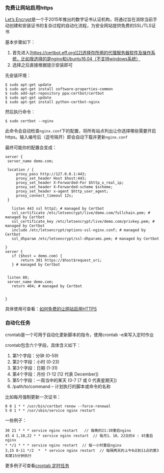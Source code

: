 ### 免费让网站启用https

[Let’s Encrypt][1]是一个于2015年推出的数字证书认证机构，将通过旨在消除当前手动创建和安装证书的复杂过程的自动化流程，为安全网站提供免费的SSL/TLS证书

基本步骤如下：

 1. 首先进入[https://certbot.eff.org][2]选择你所用的代理服务器软件及操作系统，比如我选择的是nginx和Ubuntu16.04（不支持windows系统）
 2.  选择之后直接根据提示安装即可
 
 先安装环境：
 
```
$ sudo apt-get update
$ sudo apt-get install software-properties-common
$ sudo add-apt-repository ppa:certbot/certbot
$ sudo apt-get update
$ sudo apt-get install python-certbot-nginx
```
 然后执行命令：
 
 ```shell
 $ sudo certbot --nginx
 ```
 此命令会自动检查`nginx.conf`下的配置，将所有站点列出让你选择哪些需要开启https。输入编号后（逗号隔开）即会自动下载并更新`nginx.conf`
 
 最终可能你的配置会变成：
 
 ```shell
server {
  server_name demo.com;

  location / {
      proxy_pass http://127.0.0.1:443;
      proxy_set_header Host $host:443;
      proxy_set_header X-Forwarded-For $http_x_real_ip;
      proxy_set_header X-Forwarded-scheme $scheme;
      proxy_set_header x-agent $http_user_agent;
      proxy_connect_timeout 12s;
  }

    listen 443 ssl http2; # managed by Certbot
    ssl_certificate /etc/letsencrypt/live/demo.com/fullchain.pem; # managed by Certbot
    ssl_certificate_key /etc/letsencrypt/live/demo.com/privkey.pem; # managed by Certbot
    include /etc/letsencrypt/options-ssl-nginx.conf; # managed by Certbot
    ssl_dhparam /etc/letsencrypt/ssl-dhparams.pem; # managed by Certbot

}
server {
    if ($host = demo.com) {
        return 301 https://$host$request_uri;
    } # managed by Certbot


  listen 80;
  server_name demo.com;
    return 404; # managed by Certbot


}
```

具体使用可查看：[如何免费的让网站启用HTTPS][3]


### 自动化任务

crontab是一个可用于自动化更新脚本的指令，使用crontab -e来写入定时作业

crontab包含六个字段，具体含义如下：

 1. 第1个字段：分钟 (0-59)
 2. 第2个字段：小时 (0-23)
 3. 第3个字段：日期 (1-31)
 4. 第4个字段：月份 (1-12 [12 代表 December])
 5. 第5个字段：一周当中的某天 (0-7 [7 或 0 代表星期天])
 6. /path/to/command – 计划执行的脚本或命令的名称
 
 比如每月强制更新一次证书：
 
 ```shell
0 0 1 * * /usr/bin/certbot renew --force-renewal
5 0 1 * * /usr/sbin/service nginx restart
```

一些例子：

```shell
30 21 * * * service nginx restart   // 每晚的21:30重启nginx
45 4 1,10,22 * * service nginx restart  // 每月1、10、22日的4 : 45重启nginx
* */1 * * * service nginx restart  // 每一小时重启nginx
3,15 8-11 */2  *  * service nginx restart  // 每隔两天的上午8点到11点的第3和第15分钟执行

```

更多例子可查看[crontab 定时任务](https://linuxtools-rst.readthedocs.io/zh_CN/latest/tool/crontab.html "crontab 定时任务")

  [1]: https://letsencrypt.org
  [2]: https://certbot.eff.org
  [3]: https://coolshell.cn/articles/18094.html
